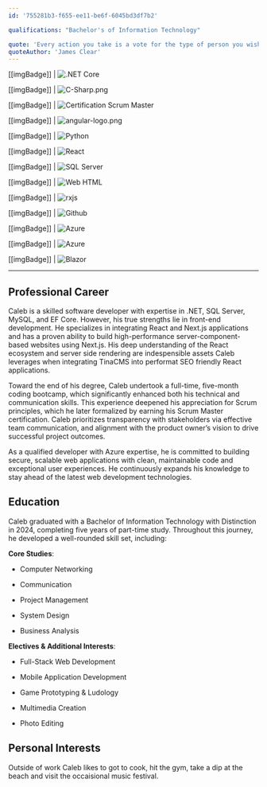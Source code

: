 ```yaml
---
id: '755281b3-f655-ee11-be6f-6045bd3df7b2'

qualifications: "Bachelor's of Information Technology"

quote: 'Every action you take is a vote for the type of person you wish to become'
quoteAuthor: 'James Clear'
---
```


[[imgBadge]]
| ![.NET Core](../badges/Developer-dotnet-core.png)

[[imgBadge]]
| ![C-Sharp.png](../badges/Developer-c-sharp.png)

[[imgBadge]]
| ![Certification Scrum Master](../badges/Certification-scrumalliance-master.png)

[[imgBadge]]
| ![angular-logo.png](../badges/Developer-c-plusplus.png)

[[imgBadge]]
| ![Python](../badges/Developer-python.png)

[[imgBadge]]
| ![React](../badges/Developer-react.png)

[[imgBadge]]
| ![SQL Server](../badges/Developer-sql-server.png)

[[imgBadge]]
| ![Web HTML](../badges/Designer-web-html5.png)

[[imgBadge]]
| ![rxjs](../badges/Developer-rxjs.png)

[[imgBadge]]
| ![Github](../badges/Developer-github.png)

[[imgBadge]]
| ![Azure](../badges/Certification-microsoft-azure-fundamentals.png)

[[imgBadge]]
| ![Azure](../badges/Certification-microsoft-azure-ai-engineer-associate.png)

[[imgBadge]]
| ![Blazor](../badges/Developer-blazor.png)

---

## Professional Career

Caleb is a skilled software developer with expertise in .NET, SQL Server, MySQL, and EF Core. However, his true strengths lie in front-end development. He specializes in integrating React and Next.js applications and has a proven ability to build high-performance server-component-based websites using Next.js. His deep understanding of the React ecosystem and server side rendering are indespensible assets Caleb leverages when integrating TinaCMS into performat SEO friendly React applications.

Toward the end of his degree, Caleb undertook a full-time, five-month coding bootcamp, which significantly enhanced both his technical and communication skills. This experience deepened his appreciation for Scrum principles, which he later formalized by earning his Scrum Master certification. Caleb prioritizes transparency with stakeholders via effective team communication, and alignment with the product owner’s vision to drive successful project outcomes.

As a qualified developer with Azure expertise, he is committed to building secure, scalable web applications with clean, maintainable code and exceptional user experiences. He continuously expands his knowledge to stay ahead of the latest web development technologies.

## Education

Caleb graduated with a Bachelor of Information Technology with Distinction in 2024, completing five years of part-time study. Throughout this journey, he developed a well-rounded skill set, including:

**Core Studies**:

- Computer Networking

- Communication

- Project Management

- System Design

- Business Analysis

**Electives & Additional Interests**:

- Full-Stack Web Development

- Mobile Application Development

- Game Prototyping & Ludology

- Multimedia Creation

- Photo Editing

## Personal Interests

Outside of work Caleb likes to got to cook, hit the gym, take a dip at the beach and visit the occaisional music festival.
